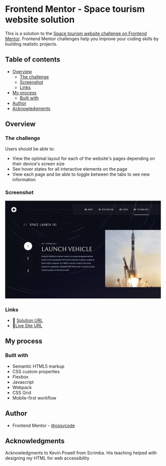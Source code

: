 # Frontend Mentor - Space tourism website solution

This is a solution to the [Space tourism website challenge on Frontend Mentor](https://www.frontendmentor.io/challenges/space-tourism-multipage-website-gRWj1URZ3). Frontend Mentor challenges help you improve your coding skills by building realistic projects.

## Table of contents

- [Overview](#overview)
  - [The challenge](#the-challenge)
  - [Screenshot](#screenshot)
  - [Links](#links)
- [My process](#my-process)
  - [Built with](#built-with)
- [Author](#author)
- [Acknowledgments](#acknowledgments)

## Overview

### The challenge

Users should be able to:

- View the optimal layout for each of the website's pages depending on their device's screen size
- See hover states for all interactive elements on the page
- View each page and be able to toggle between the tabs to see new information

### Screenshot

![](./preview.png)

### Links

- 🔗 [Solution URL](https://github.com/ossycode/space-tourism)
- 🔗[Live Site URL](https://ossylab-space-tourism.netlify.app/)

## My process

### Built with

- Semantic HTML5 markup
- CSS custom properties
- Flexbox
- Javascript
- Webpack
- CSS Grid
- Mobile-first workflow

## Author

- Frontend Mentor - [@ossycode](https://www.frontendmentor.io/profile/ossycode)

## Acknowledgments

Acknowledgments to Kevin Powell from Scrimba. His teaching helped with designing my HTML for web accessibility
